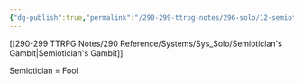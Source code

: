 ```yaml
---
{"dg-publish":true,"permalink":"/290-299-ttrpg-notes/296-solo/12-semiotician-s-gambit/sg-journal/"}
---
```


[[290-299 TTRPG Notes/290 Reference/Systems/Sys_Solo/Semiotician's Gambit\|Semiotician's Gambit]]

Semiotician = Fool
